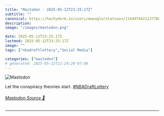 ```yaml
---
title: "Mastodon - 2025-05-12T23:25:17Z"
subtitle: ""
canonical: https://hachyderm.io/users/mweagle/statuses/114497442123778679
description:
image: "/images/mastodon.png"

date: 2025-05-12T23:25:17Z
lastmod: 2025-05-12T23:25:17Z
image: ""
tags: ["nbadraftlottery","Social Media"]

categories: ["mastodon"]
# generated: 2025-05-22T22:29:20-07:00
---
```

![Mastodon](/images/mastodon.png)

<p>Let the conspiracy theories start. <a href="https://hachyderm.io/tags/NBADraftLottery" class="mention hashtag" rel="tag">#<span>NBADraftLottery</span></a></p>


###### [Mastodon Source 🐘](https://hachyderm.io/@mweagle/114497442123778679)

___
